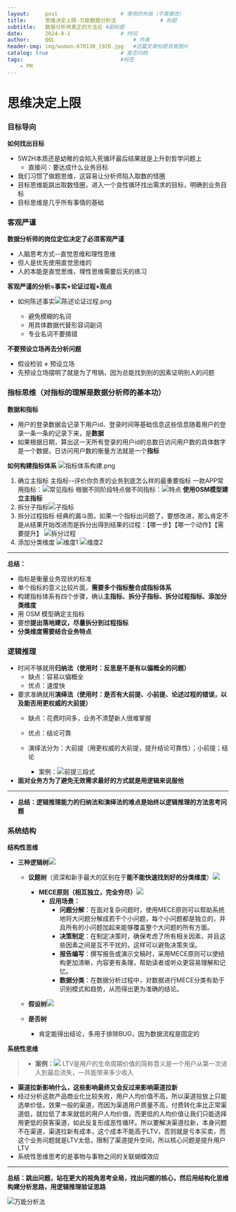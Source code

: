 ```yaml
---
layout:     post   				    # 使用的布局（不需要改）
title:      思维决定上限-万能数据分析法 				# 标题 
subtitle:   数据分析师真正的方法论 #副标题
date:       2024-9-1 				# 时间
author:     QQL 						# 作者
header-img: img/woman-670130_1920.jpg 	#这篇文章标题背景图片
catalog: true 						# 是否归档
tags:								#标签
    - PM
---
```


# 思维决定上限

### 目标导向
**如何找出目标**

* 5W2H本质还是幼稚的会陷入死循环最后结果就是上升到哲学问题上
  * 直接问：要达成什么业务目标
* 我们习惯了做题思维，这容易让分析师陷入取数的怪圈
* 目标思维能跳出取数怪圈，进入一个良性循环找出需求的目标，明确到业务目标
* 目标思维是几乎所有事情的基础


### 客观严谨

**数据分析师的岗位定位决定了必须客观严谨**

* 人脑思考方式--直觉思维和理性思维
* 但人是优先使用直觉思维的
* 人的本能是直觉思维，理性思维需要后天的练习

**客观严谨的分析=事实+论证过程+观点**

* 如何陈述事实![陈述论证过程.png](https://s1.locimg.com/2024/09/11/6b3245a7a8925.png)
  
  * 避免模糊的名词
  * 用具体数据代替形容词副词
  * 专业名词不要搞错


**不要预设立场再去分析问题**

* 假设检验 ≠ 预设立场
* 先预设立场摆明了就是为了甩锅，因为总能找到别的因素证明别人的问题

### 指标思维（对指标的理解是数据分析师的基本功）

**数据和指标**

* 用户的登录数据会记录下用户id、登录时间等基础信息这些信息随着用户的登录一条一条的记录下来，是**数据**
* 如果根据日期，算出这一天所有登录的用户id的总数日访问用户数的具体数字是一个数据，日访问用户数的衡量方法就是一个**指标**

**如何构建指标体系**
![指标体系构建.png](https://s1.locimg.com/2024/09/11/f3a32658eef03.png)

1. 确立主指标
   主指标--评价你负责的业务到底怎么样的最重要指标
   一款APP常用指标：![常见指标](https://s1.locimg.com/2024/09/11/f08c99be4d948.png)
   根据不同阶段特点做不同指标：![特点](https://s1.locimg.com/2024/09/11/aa86b58490f04.png)
   **使用OSM模型建立主指标**
2. 拆分子指标![子指标](https://s1.locimg.com/2024/09/11/a77d87ceb3f16.png)
3. 拆分过程指标
   经典的漏斗图，如果一个指标出问题了，要想改进，那么肯定不是从结果开始改进而是拆分出得到结果的过程：【哪一步】【哪一个动作】【需要提升】
   ![拆分过程](https://s1.locimg.com/2024/09/11/e13f6646f6629.png)
4. 添加分类维度
   ![维度1](https://s1.locimg.com/2024/09/11/65bea752df234.png)
   ![维度2](https://s1.locimg.com/2024/09/11/5426f9b49a576.png)

---

   **总结：**

* 指标是衡量业务现状的标准
* 单个指标的意义比较片面，**需要多个指标整合成指标体系**
* 构建指标体系有四个步骤，确认**主指标、拆分子指标、拆分过程指标、添加分类维度**
* 用 OSM 模型确定主指标
* 要想**提出落地建议，尽量拆分到过程指标**
* **分类维度需要结合业务特点**



### 逻辑推理

* 时间不够就用**归纳法（使用时：反思是不是有以偏概全的问题）**
  * 缺点：容易以偏概全
  * 优点：速度快
* 要求准确就用**演绎法（使用时：是否有大前提、小前提、论述过程的错误，以及能否用更权威的大前提）**
  * 缺点：花费时间多，业务不清楚新人很难掌握
  * 优点：结论可靠
  * 演绎法分为：大前提（用更权威的大前提，提升结论可靠性）；小前提；结论
    
    * 案例：![前提三段式](https://s1.locimg.com/2024/09/11/c1b143fdd36b5.png)
* **面对业务方为了避免无效需求最好的方式就是用逻辑来说服他**

---



* **总结：**逻辑推理能力的归纳法和演绎法的难点是**始终以逻辑推理的方法思考问题**

### 系统结构

**结构性思维**

* **三种逻辑树**![](https://s1.locimg.com/2024/09/11/6637e93aeaaa1.png)
  * **议题树**（资深和新手最大的区别在于**能不能快速找到好的分类维度**）![](https://s1.locimg.com/2024/09/11/d818fdef77809.png)
    
    * **MECE原则（相互独立，完全穷尽）**![](https://s1.locimg.com/2024/09/11/5d2fbec238ec3.png)
      * **应用场景：**
        * **问题分解**：在面对复杂问题时，使用MECE原则可以帮助系统地将大问题分解成若干个小问题，每个小问题都是独立的，并且所有的小问题加起来能够覆盖整个大问题的所有方面。
        * **决策制定**：在制定决策时，确保考虑了所有相关因素，并且这些因素之间是互不干扰的，这样可以避免决策失误。
        * **报告编写**：撰写报告或演示文稿时，采用MECE原则可以使结构更加清晰，内容更有条理，帮助读者或听众更容易理解和记忆。
        * **数据分类**：在数据分析过程中，对数据进行MECE分类有助于识别模式和趋势，从而得出更为准确的结论。
  * **假设树**![](https://s1.locimg.com/2024/09/11/37d8308ae228a.png)
  * **是否树**
    
    * 肯定能得出结论，多用于排除BUG，因为数据流程是固定的



**系统性思维**

> * **案例：**![](https://s1.locimg.com/2024/09/11/3f5affcfdf3c9.png)
>   LTV是用户的生命周期价值的简称意义是一个用户从第一次进入到最后流失，一共能带来多少收入

* **渠道拉新影响什么，这些影响最终又会反过来影响渠道拉新**
* 经过分析这款产品商业化比较失败，用户人均价值不高，所以渠道投放上只能选单价低，效果一般的渠道，而因为渠道用户质量不高，付费转化率比正常渠道低，就拉低了本来就低的用户人均价值，而更低的人均价值让我们只能选择用更低的获客渠道，如此反复形成恶性循环。所以要解决渠道拉新，本身问题不在渠道，渠道拉新有成本，这个成本不能高于LTV，否则就是亏本买卖，而这个业务问题就是LTV太低，限制了渠道提升空间，所以核心问题是提升用户LTV
* 系统性思维思考的是事物与事物之间的关联蝴蝶效应

---

**总结：跳出问题，站在更大的视角思考全局，找出问题的核心，然后用结构化思维构建分析思路，用逻辑推理验证思路**

![万能分析法](https://s1.locimg.com/2024/09/11/fa4145740eccc.png)

